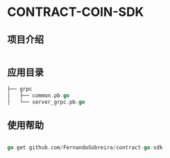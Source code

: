 # CONTRACT-COIN-SDK

## 项目介绍

```go

```

## 应用目录

```go
├── grpc
│   ├── common.pb.go
│   └── server_grpc.pb.go
```

## 使用帮助

```go

go get github.com/FernandoSobreira/contract-go-sdk

```